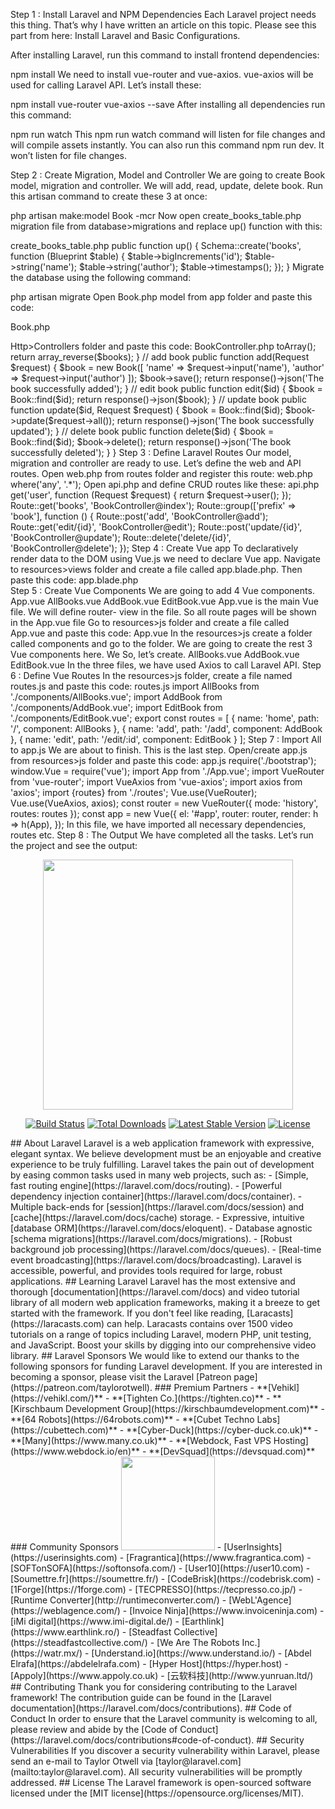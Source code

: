Step 1 : Install Laravel and NPM Dependencies
Each Laravel project needs this thing. That’s why I have written an article on this topic. Please see this part from here: Install Laravel and Basic Configurations.

After installing Laravel, run this command to install frontend dependencies:

npm install
We need to install vue-router and vue-axios. vue-axios will be used for calling Laravel API. Let’s install these:

npm install vue-router vue-axios --save
After installing all dependencies run this command:

npm run watch
This npm run watch command will listen for file changes and will compile assets instantly. You can also run this command npm run dev. It won’t listen for file changes.

Step 2 : Create Migration, Model and Controller
We are going to create Book model, migration and controller. We will add, read, update, delete book. Run this artisan command to create these 3 at once:

php artisan make:model Book -mcr
Now open create_books_table.php migration file from database>migrations and replace up() function with this:

create_books_table.php
public function up()
{
    Schema::create('books', function (Blueprint $table) {
        $table->bigIncrements('id');
        $table->string('name');
        $table->string('author');
        $table->timestamps();
    });
}
Migrate the database using the following command:

php artisan migrate
Open Book.php model from app folder and paste this code:

Book.php
<?php

namespace App;

use Illuminate\Database\Eloquent\Model;

class Book extends Model
{
    protected $fillable = ['name', 'author'];
}
We need to define the index, add, edit, delete methods in BookController file. Open BookController.php from app>Http>Controllers folder and paste this code:

BookController.php
<?php

namespace App\Http\Controllers;

use Illuminate\Http\Request;
use App\Http\Resources\BookCollection;
use App\Book;

class BookController extends Controller
{
    // all books
    public function index()
    {
        $books = Book::all()->toArray();
        return array_reverse($books);
    }

    // add book
    public function add(Request $request)
    {
        $book = new Book([
            'name' => $request->input('name'),
            'author' => $request->input('author')
        ]);
        $book->save();

        return response()->json('The book successfully added');
    }

    // edit book
    public function edit($id)
    {
        $book = Book::find($id);
        return response()->json($book);
    }

    // update book
    public function update($id, Request $request)
    {
        $book = Book::find($id);
        $book->update($request->all());

        return response()->json('The book successfully updated');
    }

    // delete book
    public function delete($id)
    {
        $book = Book::find($id);
        $book->delete();

        return response()->json('The book successfully deleted');
    }
}
Step 3 : Define Laravel Routes
Our model, migration and controller are ready to use. Let’s define the web and API routes. Open web.php from routes folder and register this route:

web.php
<?php

Route::get('{any}', function () {
    return view('app');
})->where('any', '.*');
Open api.php and define CRUD routes like these:

api.php
<?php

use Illuminate\Http\Request;

Route::middleware('auth:api')->get('user', function (Request $request) {
    return $request->user();
});

Route::get('books', 'BookController@index');
Route::group(['prefix' => 'book'], function () {
    Route::post('add', 'BookController@add');
    Route::get('edit/{id}', 'BookController@edit');
    Route::post('update/{id}', 'BookController@update');
    Route::delete('delete/{id}', 'BookController@delete');
});
Step 4 : Create Vue app
To declaratively render data to the DOM using Vue.js we need to declare Vue app. Navigate to resources>views folder and create a file called app.blade.php. Then paste this code:

app.blade.php
<!doctype html>
<html lang="{{ str_replace('_', '-', app()->getLocale()) }}">
<head>
    <meta charset="utf-8">
    <meta name="viewport" content="width=device-width, initial-scale=1">
    <meta name="csrf-token" value="{{ csrf_token() }}"/>
    <title>Laravel & Vue CRUD Single Page Application (SPA) Tutorial - MyNotePaper</title>
    <link href="https://fonts.googleapis.com/css?family=Nunito:200,600" rel="stylesheet" type="text/css">
    <link href="{{ mix('css/app.css') }}" type="text/css" rel="stylesheet"/>
    <style>
        .bg-light {
            background-color: #eae9e9 !important;
        }
    </style>
</head>
<body>
<div id="app">
</div>
<script src="{{ mix('js/app.js') }}" type="text/javascript"></script>
</body>
</html>
Step 5 : Create Vue Components
We are going to add 4 Vue components.

App.vue
AllBooks.vue
AddBook.vue
EditBook.vue
App.vue is the main Vue file. We will define router- view in the file. So all route pages will be shown in the App.vue file

Go to resources>js folder and create a file called App.vue and paste this code:

App.vue
<template>
    <div class="container">
        <div class="text-center" style="margin: 20px 0px 20px 0px;">
            <a href="https://www.mynotepaper.com/" target="_blank"><img src="https://i.imgur.com/hHZjfUq.png"></a><br>
            <span class="text-secondary">Laravel & Vue CRUD Single Page Application (SPA) Tutorial</span>
        </div>

        <nav class="navbar navbar-expand-lg navbar-light bg-light">
            <div class="collapse navbar-collapse">
                <div class="navbar-nav">
                    <router-link to="/" class="nav-item nav-link">Home</router-link>
                    <router-link to="/add" class="nav-item nav-link">Add Book</router-link>
                </div>
            </div>
        </nav>
        <br/>
        <router-view></router-view>
    </div>
</template>

<script>
    export default {}
</script>
In the resources>js create a folder called components and go to the folder. We are going to create the rest 3 Vue components here. We So, let’s create.

AllBooks.vue
<template>
    <div>
        <h3 class="text-center">All Books</h3><br/>

        <table class="table table-bordered">
            <thead>
            <tr>
                <th>ID</th>
                <th>Name</th>
                <th>Author</th>
                <th>Created At</th>
                <th>Updated At</th>
                <th>Actions</th>
            </tr>
            </thead>
            <tbody>
            <tr v-for="book in books" :key="book.id">
                <td>{{ book.id }}</td>
                <td>{{ book.name }}</td>
                <td>{{ book.author }}</td>
                <td>{{ book.created_at }}</td>
                <td>{{ book.updated_at }}</td>
                <td>
                    <div class="btn-group" role="group">
                        <router-link :to="{name: 'edit', params: { id: book.id }}" class="btn btn-primary">Edit
                        </router-link>
                        <button class="btn btn-danger" @click="deleteBook(book.id)">Delete</button>
                    </div>
                </td>
            </tr>
            </tbody>
        </table>
    </div>
</template>

<script>
    export default {
        data() {
            return {
                books: []
            }
        },
        created() {
            this.axios
                .get('http://localhost:8000/api/books')
                .then(response => {
                    this.books = response.data;
                });
        },
        methods: {
            deleteBook(id) {
                this.axios
                    .delete(`http://localhost:8000/api/book/delete/${id}`)
                    .then(response => {
                        let i = this.books.map(item => item.id).indexOf(id); // find index of your object
                        this.books.splice(i, 1)
                    });
            }
        }
    }
</script>
AddBook.vue
<template>
    <div>
        <h3 class="text-center">Add Book</h3>
        <div class="row">
            <div class="col-md-6">
                <form @submit.prevent="addBook">
                    <div class="form-group">
                        <label>Name</label>
                        <input type="text" class="form-control" v-model="book.name">
                    </div>
                    <div class="form-group">
                        <label>Author</label>
                        <input type="text" class="form-control" v-model="book.author">
                    </div>
                    <button type="submit" class="btn btn-primary">Add Book</button>
                </form>
            </div>
        </div>
    </div>
</template>

<script>
    export default {
        data() {
            return {
                book: {}
            }
        },
        methods: {
            addBook() {

                this.axios
                    .post('http://localhost:8000/api/book/add', this.book)
                    .then(response => (
                        this.$router.push({name: 'home'})
                        // console.log(response.data)
                    ))
                    .catch(error => console.log(error))
                    .finally(() => this.loading = false)
            }
        }
    }
</script>
EditBook.vue
<template>
    <div>
        <h3 class="text-center">Edit Book</h3>
        <div class="row">
            <div class="col-md-6">
                <form @submit.prevent="updateBook">
                    <div class="form-group">
                        <label>Name</label>
                        <input type="text" class="form-control" v-model="book.name">
                    </div>
                    <div class="form-group">
                        <label>Author</label>
                        <input type="text" class="form-control" v-model="book.author">
                    </div>
                    <button type="submit" class="btn btn-primary">Update Book</button>
                </form>
            </div>
        </div>
    </div>
</template>

<script>
    export default {
        data() {
            return {
                book: {}
            }
        },
        created() {
            this.axios
                .get(`http://localhost:8000/api/book/edit/${this.$route.params.id}`)
                .then((response) => {
                    this.book = response.data;
                    // console.log(response.data);
                });
        },
        methods: {
            updateBook() {
                this.axios
                    .post(`http://localhost:8000/api/book/update/${this.$route.params.id}`, this.book)
                    .then((response) => {
                        this.$router.push({name: 'home'});
                    });
            }
        }
    }
</script>
In the three files, we have used Axios to call Laravel API.

Step 6 : Define Vue Routes
In the resources>js folder, create a file named routes.js and paste this code:

routes.js
import AllBooks from './components/AllBooks.vue';
import AddBook from './components/AddBook.vue';
import EditBook from './components/EditBook.vue';

export const routes = [
    {
        name: 'home',
        path: '/',
        component: AllBooks
    },
    {
        name: 'add',
        path: '/add',
        component: AddBook
    },
    {
        name: 'edit',
        path: '/edit/:id',
        component: EditBook
    }
];
Step 7 : Import All to app.js
We are about to finish. This is the last step. Open/create app.js from resources>js folder and paste this code:

app.js
require('./bootstrap');
window.Vue = require('vue');

import App from './App.vue';
import VueRouter from 'vue-router';
import VueAxios from 'vue-axios';
import axios from 'axios';
import {routes} from './routes';

Vue.use(VueRouter);
Vue.use(VueAxios, axios);

const router = new VueRouter({
    mode: 'history',
    routes: routes
});

const app = new Vue({
    el: '#app',
    router: router,
    render: h => h(App),
});
In this file, we have imported all necessary dependencies, routes etc.

Step 8 : The Output
We have completed all the tasks. Let’s run the project and see the output:<p align="center"><img src="https://res.cloudinary.com/dtfbvvkyp/image/upload/v1566331377/laravel-logolockup-cmyk-red.svg" width="400"></p>

<p align="center">
<a href="https://travis-ci.org/laravel/framework"><img src="https://travis-ci.org/laravel/framework.svg" alt="Build Status"></a>
<a href="https://packagist.org/packages/laravel/framework"><img src="https://poser.pugx.org/laravel/framework/d/total.svg" alt="Total Downloads"></a>
<a href="https://packagist.org/packages/laravel/framework"><img src="https://poser.pugx.org/laravel/framework/v/stable.svg" alt="Latest Stable Version"></a>
<a href="https://packagist.org/packages/laravel/framework"><img src="https://poser.pugx.org/laravel/framework/license.svg" alt="License"></a>
</p>

## About Laravel

Laravel is a web application framework with expressive, elegant syntax. We believe development must be an enjoyable and creative experience to be truly fulfilling. Laravel takes the pain out of development by easing common tasks used in many web projects, such as:

- [Simple, fast routing engine](https://laravel.com/docs/routing).
- [Powerful dependency injection container](https://laravel.com/docs/container).
- Multiple back-ends for [session](https://laravel.com/docs/session) and [cache](https://laravel.com/docs/cache) storage.
- Expressive, intuitive [database ORM](https://laravel.com/docs/eloquent).
- Database agnostic [schema migrations](https://laravel.com/docs/migrations).
- [Robust background job processing](https://laravel.com/docs/queues).
- [Real-time event broadcasting](https://laravel.com/docs/broadcasting).

Laravel is accessible, powerful, and provides tools required for large, robust applications.

## Learning Laravel

Laravel has the most extensive and thorough [documentation](https://laravel.com/docs) and video tutorial library of all modern web application frameworks, making it a breeze to get started with the framework.

If you don't feel like reading, [Laracasts](https://laracasts.com) can help. Laracasts contains over 1500 video tutorials on a range of topics including Laravel, modern PHP, unit testing, and JavaScript. Boost your skills by digging into our comprehensive video library.

## Laravel Sponsors

We would like to extend our thanks to the following sponsors for funding Laravel development. If you are interested in becoming a sponsor, please visit the Laravel [Patreon page](https://patreon.com/taylorotwell).

### Premium Partners

- **[Vehikl](https://vehikl.com/)**
- **[Tighten Co.](https://tighten.co)**
- **[Kirschbaum Development Group](https://kirschbaumdevelopment.com)**
- **[64 Robots](https://64robots.com)**
- **[Cubet Techno Labs](https://cubettech.com)**
- **[Cyber-Duck](https://cyber-duck.co.uk)**
- **[Many](https://www.many.co.uk)**
- **[Webdock, Fast VPS Hosting](https://www.webdock.io/en)**
- **[DevSquad](https://devsquad.com)**

### Community Sponsors

<a href="https://op.gg"><img src="http://opgg-static.akamaized.net/icon/t.rectangle.png" width="150"></a>

- [UserInsights](https://userinsights.com)
- [Fragrantica](https://www.fragrantica.com)
- [SOFTonSOFA](https://softonsofa.com/)
- [User10](https://user10.com)
- [Soumettre.fr](https://soumettre.fr/)
- [CodeBrisk](https://codebrisk.com)
- [1Forge](https://1forge.com)
- [TECPRESSO](https://tecpresso.co.jp/)
- [Runtime Converter](http://runtimeconverter.com/)
- [WebL'Agence](https://weblagence.com/)
- [Invoice Ninja](https://www.invoiceninja.com)
- [iMi digital](https://www.imi-digital.de/)
- [Earthlink](https://www.earthlink.ro/)
- [Steadfast Collective](https://steadfastcollective.com/)
- [We Are The Robots Inc.](https://watr.mx/)
- [Understand.io](https://www.understand.io/)
- [Abdel Elrafa](https://abdelelrafa.com)
- [Hyper Host](https://hyper.host)
- [Appoly](https://www.appoly.co.uk)
- [云软科技](http://www.yunruan.ltd/)

## Contributing

Thank you for considering contributing to the Laravel framework! The contribution guide can be found in the [Laravel documentation](https://laravel.com/docs/contributions).

## Code of Conduct

In order to ensure that the Laravel community is welcoming to all, please review and abide by the [Code of Conduct](https://laravel.com/docs/contributions#code-of-conduct).

## Security Vulnerabilities

If you discover a security vulnerability within Laravel, please send an e-mail to Taylor Otwell via [taylor@laravel.com](mailto:taylor@laravel.com). All security vulnerabilities will be promptly addressed.

## License

The Laravel framework is open-sourced software licensed under the [MIT license](https://opensource.org/licenses/MIT).
